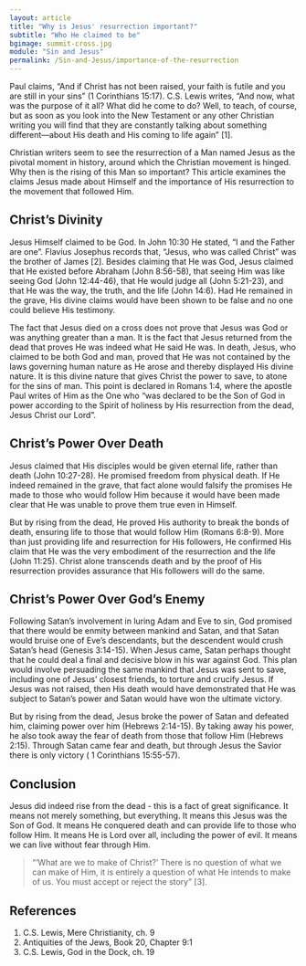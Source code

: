 ```yaml
---
layout: article
title: "Why is Jesus' resurrection important?"
subtitle: "Who He claimed to be"
bgimage: summit-cross.jpg
module: "Sin and Jesus"
permalink: /Sin-and-Jesus/importance-of-the-resurrection
---
```

 
Paul claims, “And if Christ has not been raised, your faith is futile and you are still in your sins” (1 Corinthians 15:17). C.S. Lewis writes, “And now, what was the purpose of it all? What did he come to do? Well, to teach, of course, but as soon as you look into the New Testament or any other Christian writing you will find that they are constantly talking about something different—about His death and His coming to life again” [1].
 
Christian writers seem to see the resurrection of a Man named Jesus as the pivotal moment in history, around which the Christian movement is hinged. Why then is the rising of this Man so important? This article examines the claims Jesus made about Himself and the importance of His resurrection to the movement that followed Him.
 
## Christ’s Divinity
Jesus Himself claimed to be God. In John 10:30 He stated, “I and the Father are one”. Flavius Josephus records that, “Jesus, who was called Christ” was the brother of James [2]. Besides claiming that He was God, Jesus claimed that He existed before Abraham (John 8:56-58), that seeing Him was like seeing God (John 12:44-46), that He would judge all (John 5:21-23), and that He was the way, the truth, and the life (John 14:6). Had He remained in the grave, His divine claims would have been shown to be false and no one could believe His testimony.
 
The fact that Jesus died on a cross does not prove that Jesus was God or was anything greater than a man. It is the fact that Jesus returned from the dead that proves He was indeed what He said He was. In death, Jesus, who claimed to be both God and man, proved that He was not contained by the laws governing human nature as He arose and thereby displayed His divine nature. It is this divine nature that gives Christ the power to save, to atone for the sins of man. This point is declared in Romans 1:4, where the apostle Paul writes of Him as the One who “was declared to be the Son of God in power according to the Spirit of holiness by His resurrection from the dead, Jesus Christ our Lord”.
 
## Christ’s Power Over Death
Jesus claimed that His disciples would be given eternal life, rather than death (John 10:27-28). He promised freedom from physical death. If He indeed remained in the grave, that fact alone would falsify the promises He made to those who would follow Him because it would have been made clear that He was unable to prove them true even in Himself.
 
But by rising from the dead, He proved His authority to break the bonds of death, ensuring life to those that would follow Him (Romans 6:8-9). More than just providing life and resurrection for His followers, He confirmed His claim that He was the very embodiment of the resurrection and the life (John 11:25). Christ alone transcends death and by the proof of His resurrection provides assurance that His followers will do the same.
 
## Christ’s Power Over God’s Enemy
Following Satan’s involvement in luring Adam and Eve to sin, God promised that there would be enmity between mankind and Satan, and that Satan would bruise one of Eve’s descendants, but the descendent would crush Satan’s head (Genesis 3:14-15). When Jesus came, Satan perhaps thought that he could deal a final and decisive blow in his war against God. This plan would involve persuading the same mankind that Jesus was sent to save, including one of Jesus’ closest friends, to torture and crucify Jesus.  If Jesus was not raised, then His death would have demonstrated that He was subject to Satan’s power and Satan would have won the ultimate victory.
 
But by rising from the dead, Jesus broke the power of Satan and defeated him, claiming power over him (Hebrews 2:14-15). By taking away his power, he also took away the fear of death from those that follow Him (Hebrews 2:15). Through Satan came fear and death, but through Jesus the Savior there is only victory ( 1 Corinthians 15:55-57).
 
## Conclusion
Jesus did indeed rise from the dead - this is a fact of great significance. It means not merely something, but everything. It means this Jesus was the Son of God. It means He conquered death and can provide life to those who follow Him. It means He is Lord over all, including the power of evil. It means we can live without fear through Him.
 
> “‘What are we to make of Christ?’ There is no question of what we can make of Him, it is entirely a question of what He intends to make of us. You must accept or reject the story” [3].
 
## References
1. C.S. Lewis, Mere Christianity, ch. 9
2. Antiquities of the Jews, Book 20, Chapter 9:1
3. C.S. Lewis, God in the Dock, ch. 19